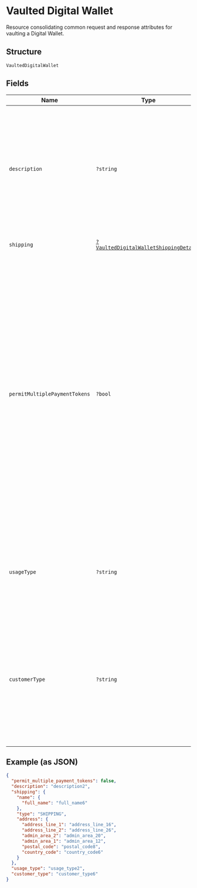 
# Vaulted Digital Wallet

Resource consolidating common request and response attributes for vaulting a Digital Wallet.

## Structure

`VaultedDigitalWallet`

## Fields

| Name | Type | Tags | Description | Getter | Setter |
|  --- | --- | --- | --- | --- | --- |
| `description` | `?string` | Optional | The description displayed to the consumer on the approval flow for a digital wallet, as well as on the merchant view of the payment token management experience. exp: PayPal.com.<br><br>**Constraints**: *Minimum Length*: `1`, *Maximum Length*: `128`, *Pattern*: `^.*$` | getDescription(): ?string | setDescription(?string description): void |
| `shipping` | [`?VaultedDigitalWalletShippingDetails`](../../doc/models/vaulted-digital-wallet-shipping-details.md) | Optional | The shipping details. | getShipping(): ?VaultedDigitalWalletShippingDetails | setShipping(?VaultedDigitalWalletShippingDetails shipping): void |
| `permitMultiplePaymentTokens` | `?bool` | Optional | Create multiple payment tokens for the same payer, merchant/platform combination. Use this when the customer has not logged in at merchant/platform. The payment token thus generated, can then also be used to create the customer account at merchant/platform. Use this also when multiple payment tokens are required for the same payer, different customer at merchant/platform. This helps to identify customers distinctly even though they may share the same PayPal account. This only applies to PayPal payment source.<br><br>**Default**: `false` | getPermitMultiplePaymentTokens(): ?bool | setPermitMultiplePaymentTokens(?bool permitMultiplePaymentTokens): void |
| `usageType` | `?string` | Optional | The usage type associated with a digital wallet payment token.<br><br>**Constraints**: *Minimum Length*: `1`, *Maximum Length*: `255`, *Pattern*: `^[0-9A-Z_]+$` | getUsageType(): ?string | setUsageType(?string usageType): void |
| `customerType` | `?string` | Optional | The customer type associated with a digital wallet payment token. This is to indicate whether the customer acting on the merchant / platform is either a business or a consumer.<br><br>**Constraints**: *Minimum Length*: `1`, *Maximum Length*: `255`, *Pattern*: `^[0-9A-Z_]+$` | getCustomerType(): ?string | setCustomerType(?string customerType): void |

## Example (as JSON)

```json
{
  "permit_multiple_payment_tokens": false,
  "description": "description2",
  "shipping": {
    "name": {
      "full_name": "full_name6"
    },
    "type": "SHIPPING",
    "address": {
      "address_line_1": "address_line_16",
      "address_line_2": "address_line_26",
      "admin_area_2": "admin_area_20",
      "admin_area_1": "admin_area_12",
      "postal_code": "postal_code8",
      "country_code": "country_code6"
    }
  },
  "usage_type": "usage_type2",
  "customer_type": "customer_type6"
}
```


